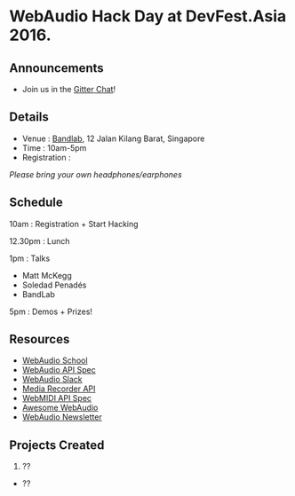 # WebAudio Hack Day at DevFest.Asia 2016.

## Announcements

- Join us in the [Gitter Chat](https://gitter.im/notthetup/webaudiohackday-2016)!

## Details

- Venue : [Bandlab](https://www.bandlab.com/), 12 Jalan Kilang Barat, Singapore
- Time : 10am-5pm
- Registration : 

_Please bring your own headphones/earphones_


## Schedule

10am : Registration + Start Hacking

12.30pm : Lunch

1pm : Talks 
  - Matt McKegg
  - Soledad Penadés
  - BandLab

5pm : Demos + Prizes!

## Resources

- [WebAudio School](https://mmckegg.github.io/web-audio-school/)
- [WebAudio API Spec](http://webaudio.github.io/web-audio-api/)
- [WebAudio Slack](https://web-audio-slackin.herokuapp.com/)
- [Media Recorder API](https://developer.mozilla.org/en-US/docs/Web/API/MediaStream_Recording_API)
- [WebMIDI API Spec](https://webaudio.github.io/web-midi-api/)
- [Awesome WebAudio](https://github.com/notthetup/awesome-webaudio)
- [WebAudio Newsletter](http://blog.chrislowis.co.uk/waw.html)


## Projects Created

1. ??
- ??

